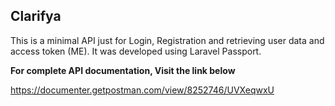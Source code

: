 

## Clarifya

This is a minimal API just for Login, Registration and retrieving user data and access token (ME). 
It was developed using Laravel Passport.

<b>For complete API documentation, Visit the link below</b>

https://documenter.getpostman.com/view/8252746/UVXeqwxU


